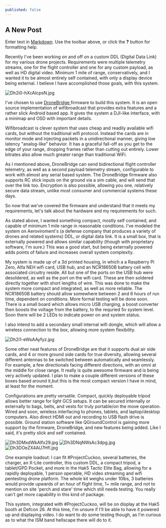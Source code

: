 ```yaml
---
published: false
---
```

## A New Post

Enter text in [Markdown](http://daringfireball.net/projects/markdown/). Use the toolbar above, or click the **?** button for formatting help.

Recently I've been working on and off on a custom DDL (Digital Data Link) for my various drone projects. Requirements were multiple telemetry streams, one for the flight controller and one for any custom payload, as well as  HD digital video. Minimum 1 mile of range, conservatively, and I wanted it to be almost entirely self contained, with only a display device being external. I believe I have accomplished those goals, with this system. 

![Dh2i0-hXcAIcpsN.jpg]({{site.baseurl}}/_posts/Dh2i0-hXcAIcpsN.jpg)

I've chosen to use <a href="https://github.com/seeul8er/DroneBridge"> DroneBridge </a> firmware to build this system. It is an open source implementation of wifibroadcast that provides extra features and a rather slick Android based app. It gives the system a DJI-like interface, with a minimap and OSD with important details. 

Wifibroadcast is clever system that uses cheap and readily available wifi cards, but without the traditional wifi protocol. Instead the cards are in monitor mode and injecting packets in a unidirectional manner, giving low latency "analog-like" behavior. It has a graceful fall-off as you get to the edge of your range, dropping frames rather than cutting out entirely. Lower bitrates also allow much greater range than traditional WiFi. 

As I mentioned above, DroneBridge can send bidirectional flight controller telemetry, as well as a second payload telemetry stream, configurable to work with almost any serial based system. The DroneBridge firmware also supports RC stick inputs on the ground via a sim cable, and will send that over the link too. Encryption is also possible, allowing you one, relatively secure data stream, unlike most consumer and commercial systems these days.  

So now that we've covered the firmware and understand that it meets my requirements, let's talk about the hardware and my requirements for such. 

As stated above, I wanted something compact, mostly self contained, and capable of minimum 1 mile range in reasonable conditions. I've modeled the system on Aeroviroment's (a defense company that produces a variety of drones and related systems) DDL, or digital data link. It is a small box, that is externally powered and allows similar capability (though with proprietary software, I'm sure.) 
This was a good start, but being externally powered adds points of failure and increases overall system complexity. 

My system is made up of a 3d printed housing, in which a a Raspberry Pi Zero, Alfa NEH wifi card, USB hub, and an NCR18650B battery cell with associated circuitry reside. All but one of the ports on the USB hub were desoldered, as well as the port on the wifi card. These are then soldered directly together with  short lengths of wire. This was done to make the system more compact and integrated, as well as more reliable. The NCR18650B battery should allow somewhere between 2 and 6 hours of run time, dependent on conditions. More formal testing will be done soon. There is a small board which allows micro USB charging, a boost converter then boosts the voltage from the battery, to the requried 5v system level.  Soon there will be 2 LEDs to indicate power on and system status. 

I also intend to add a secondary small internal wifi dongle, which will allow a wireless connection to the box, allowing more system flexibility. 

![Dh2i1-eWsAAyfyz.jpg]({{site.baseurl}}/_posts/Dh2i1-eWsAAyfyz.jpg)


Some other neat features of DroneBridge are that  it supports dual air side cards, and 4 or more ground side cards for true diversity, allowing several different antennas to be switched between automatically and seamlessly. For example, a few directionals facing different directions, with an omni at the middle for close range. It really is quite awesome firmware and is being very actively updated. I plan to make a couple different versions of these boxes based around it,but this is the most compact version I have in mind, at least for the moment.

Configurations are pretty versatile. Compact, quickly deployable tripod allows better range for light GCS setups. It can be secured internally or externally to bags, belts, and vests for truly portable/on the move operation. Wired and soon, wireless interfacing to phones, tablets, and laptop/desktop computers. Also direct HDMI out and recording to USB flash drive is possible. Ground station software like QGroundControl is gaining more support by the firmware, DroneBridge, and new features being added.
Like I said, it's pretty slick and self contained. 

![Dh3DMxdWkAIfx29.jpg]({{site.baseurl}}/_posts/Dh3DMxdWkAIfx29.jpg)
![Dh3DNqNWsAc3dpg.jpg]({{site.baseurl}}/_posts/Dh3DNqNWsAc3dpg.jpg)
![Dh3DOeZX4AU7Hfl.jpg]({{site.baseurl}}/_posts/Dh3DOeZX4AU7Hfl.jpg)


One example loadout: I can fit #ProjectCuckoo, several batteries, the charger, an X-Lite controller, this custom DDL, a compact tripod, a tablet/GPD Pocket, and more in the Hak5 Tactic Elite Bag, allowing for a rapidly deployable, 1 person operable, HD video streaming and wifi pentesting drone platform.
The whole kit weighs under 10lbs, 3 batteries would provide upwards of an hour of flight time, 1+ mile  range, and not to mention on site 'perch and stare' time which still needs testing.
You really can't get more capability in this kind of package. 

This system, integrated with #ProjectCuckoo, will be on display at the Hak5 booth at Defcon 26. At this time, I'm unsure if I'll be able to have it powered up and displaying video. I do want to do some testing though, as I'm curious as to what the ISM band hellscape there will do to it. 
